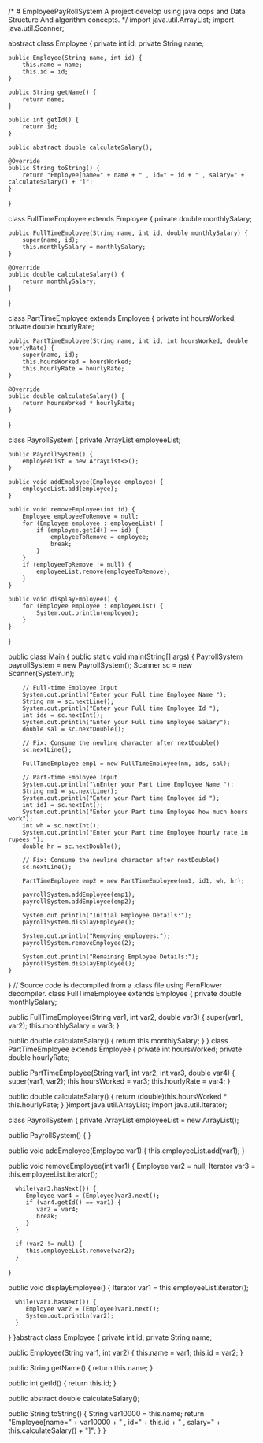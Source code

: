 /* # EmployeePayRollSystem
A project develop using java oops and Data Structure And algorithm concepts.
*/
import java.util.ArrayList;
import java.util.Scanner;

abstract class Employee {
    private int id;
    private String name;

    public Employee(String name, int id) {
        this.name = name;
        this.id = id;
    }

    public String getName() {
        return name;
    }

    public int getId() {
        return id;
    }

    public abstract double calculateSalary();

    @Override
    public String toString() {
        return "Employee[name=" + name + " , id=" + id + " , salary=" + calculateSalary() + "]";
    }
}

class FullTimeEmployee extends Employee {
    private double monthlySalary;

    public FullTimeEmployee(String name, int id, double monthlySalary) {
        super(name, id);
        this.monthlySalary = monthlySalary;
    }

    @Override
    public double calculateSalary() {
        return monthlySalary;
    }
}

class PartTimeEmployee extends Employee {
    private int hoursWorked;
    private double hourlyRate;

    public PartTimeEmployee(String name, int id, int hoursWorked, double hourlyRate) {
        super(name, id);
        this.hoursWorked = hoursWorked;
        this.hourlyRate = hourlyRate;
    }

    @Override
    public double calculateSalary() {
        return hoursWorked * hourlyRate;
    }
}

class PayrollSystem {
    private ArrayList<Employee> employeeList;

    public PayrollSystem() {
        employeeList = new ArrayList<>();
    }

    public void addEmployee(Employee employee) {
        employeeList.add(employee);
    }

    public void removeEmployee(int id) {
        Employee employeeToRemove = null;
        for (Employee employee : employeeList) {
            if (employee.getId() == id) {
                employeeToRemove = employee;
                break;
            }
        }
        if (employeeToRemove != null) {
            employeeList.remove(employeeToRemove);
        }
    }

    public void displayEmployee() {
        for (Employee employee : employeeList) {
            System.out.println(employee);
        }
    }
}

public class Main {
    public static void main(String[] args) {
        PayrollSystem payrollSystem = new PayrollSystem();
        Scanner sc = new Scanner(System.in);

        // Full-time Employee Input
        System.out.println("Enter your Full time Employee Name ");
        String nm = sc.nextLine();
        System.out.println("Enter your Full time Employee Id ");
        int ids = sc.nextInt();
        System.out.println("Enter your Full time Employee Salary");
        double sal = sc.nextDouble();
        
        // Fix: Consume the newline character after nextDouble()
        sc.nextLine();
        
        FullTimeEmployee emp1 = new FullTimeEmployee(nm, ids, sal);

        // Part-time Employee Input
        System.out.println("\nEnter your Part time Employee Name ");
        String nm1 = sc.nextLine();
        System.out.println("Enter your Part time Employee id ");
        int id1 = sc.nextInt();
        System.out.println("Enter your Part time Employee how much hours work");
        int wh = sc.nextInt();
        System.out.println("Enter your Part time Employee hourly rate in rupees ");
        double hr = sc.nextDouble();

        // Fix: Consume the newline character after nextDouble()
        sc.nextLine();

        PartTimeEmployee emp2 = new PartTimeEmployee(nm1, id1, wh, hr);
        
        payrollSystem.addEmployee(emp1);
        payrollSystem.addEmployee(emp2);

        System.out.println("Initial Employee Details:");
        payrollSystem.displayEmployee();

        System.out.println("Removing employees:");
        payrollSystem.removeEmployee(2);

        System.out.println("Remaining Employee Details:");
        payrollSystem.displayEmployee();
    }
}
// Source code is decompiled from a .class file using FernFlower decompiler.
class FullTimeEmployee extends Employee {
   private double monthlySalary;

   public FullTimeEmployee(String var1, int var2, double var3) {
      super(var1, var2);
      this.monthlySalary = var3;
   }

   public double calculateSalary() {
      return this.monthlySalary;
   }
}
class PartTimeEmployee extends Employee {
   private int hoursWorked;
   private double hourlyRate;

   public PartTimeEmployee(String var1, int var2, int var3, double var4) {
      super(var1, var2);
      this.hoursWorked = var3;
      this.hourlyRate = var4;
   }

   public double calculateSalary() {
      return (double)this.hoursWorked * this.hourlyRate;
   }
}import java.util.ArrayList;
import java.util.Iterator;

class PayrollSystem {
   private ArrayList<Employee> employeeList = new ArrayList();

   public PayrollSystem() {
   }

   public void addEmployee(Employee var1) {
      this.employeeList.add(var1);
   }

   public void removeEmployee(int var1) {
      Employee var2 = null;
      Iterator var3 = this.employeeList.iterator();

      while(var3.hasNext()) {
         Employee var4 = (Employee)var3.next();
         if (var4.getId() == var1) {
            var2 = var4;
            break;
         }
      }

      if (var2 != null) {
         this.employeeList.remove(var2);
      }

   }

   public void displayEmployee() {
      Iterator var1 = this.employeeList.iterator();

      while(var1.hasNext()) {
         Employee var2 = (Employee)var1.next();
         System.out.println(var2);
      }

   }
}abstract class Employee {
   private int id;
   private String name;

   public Employee(String var1, int var2) {
      this.name = var1;
      this.id = var2;
   }

   public String getName() {
      return this.name;
   }

   public int getId() {
      return this.id;
   }

   public abstract double calculateSalary();

   public String toString() {
      String var10000 = this.name;
      return "Employee[name=" + var10000 + " , id=" + this.id + " , salary=" + this.calculateSalary() + "]";
   }
}


